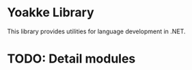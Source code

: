 # Yoakke Library

This library provides utilities for language development in .NET.

# TODO: Detail modules
